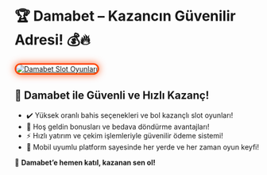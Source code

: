 <h1>🏆 Damabet – Kazancın Güvenilir Adresi! 💰🔥</h1>

<a href="https://cutt.ly/DamabetLink" title="Damabet Slot Oyunları">
  <img src="https://i.ibb.co/BtMhhf6/g-venligiris.jpg" alt="Damabet Slot Oyunları" style="max-width: 100%; border: 3px solid #ff4500; border-radius: 15px; box-shadow: 0px 0px 15px rgba(255, 69, 0, 0.8);">
</a>

<h2>🚀 Damabet ile Güvenli ve Hızlı Kazanç!</h2>
<ul>
  <li>✔️ Yüksek oranlı bahis seçenekleri ve bol kazançlı slot oyunları!</li>
  <li>🎁 Hoş geldin bonusları ve bedava döndürme avantajları!</li>
  <li>⚡️ Hızlı yatırım ve çekim işlemleriyle güvenilir ödeme sistemi!</li>
  <li>📱 Mobil uyumlu platform sayesinde her yerde ve her zaman oyun keyfi!</li>
</ul>

<p>💎 <strong>Damabet’e hemen katıl, kazanan sen ol!</strong></p>

<meta name="description" content="Damabet ile güvenli ve hızlı kazanç seni bekliyor! Yüksek bahis oranları, dev bonuslar ve anında ödeme avantajlarıyla şimdi başla!">

